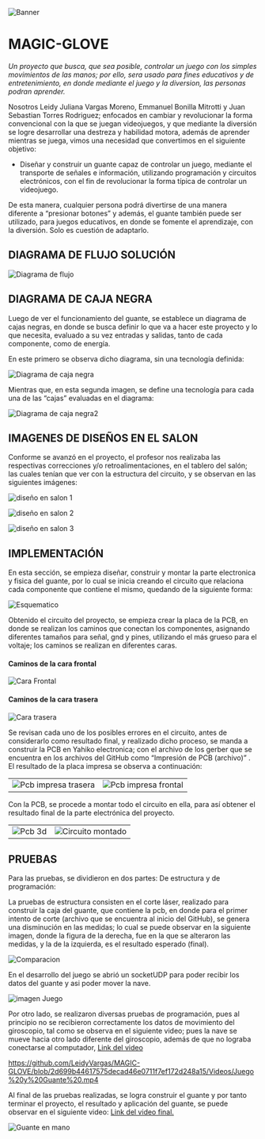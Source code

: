 ![Banner](./Imagenes/Poster%20Ingenia%20Futuro.jpg)

# MAGIC-GLOVE
*Un proyecto que busca, que sea posible, controlar un juego con los simples movimientos de las manos;  por ello, sera usado para fines educativos y de entretenimiento, en donde mediante el juego y la diversion, las personas podran aprender.*

Nosotros Leidy Juliana Vargas Moreno, Emmanuel Bonilla Mitrotti y Juan Sebastian Torres Rodriguez; enfocados en cambiar y revolucionar la forma convencional con la que se juegan videojuegos, y que mediante la diversión se logre desarrollar una destreza y habilidad motora, además de aprender mientras se juega, vimos una necesidad que convertimos en el siguiente objetivo:

* Diseñar y construir un guante capaz de controlar un juego, mediante el transporte de señales e información, utilizando programación y circuitos electrónicos, con el fin de revolucionar la forma típica de controlar un videojuego.

De esta manera, cualquier persona podrá divertirse de una manera diferente a “presionar botones” y además, el guante también puede ser utilizado, para juegos educativos, en donde se fomente el aprendizaje, con la diversión. Solo es cuestión de adaptarlo. 

## **DIAGRAMA DE FLUJO SOLUCIÓN**
![Diagrama de flujo](./Imagenes/Diagramas/Diagrama%20de%20flujo.jpeg "Diagrama de Flujo")

## **DIAGRAMA DE CAJA NEGRA**
Luego de ver el funcionamiento del guante, se establece un diagrama de cajas negras, en donde se busca definir lo que va a hacer este proyecto y lo que necesita, evaluado a su vez entradas y salidas, tanto de cada componente, como de energía.

En este primero se observa dicho diagrama, sin una tecnología definida:

![Diagrama de caja negra](./Imagenes/Diagramas/Diagrama%20caja%20negra%201.jpeg "Diagrama de caja negra")

Mientras que, en esta segunda imagen, se define una tecnología para cada una de las “cajas” evaluadas en el diagrama:

![Diagrama de caja negra2](./Imagenes/Diagramas/Diagrama%20caja%20negra%202.jpeg "Diagrama de caja negra2")

## **IMAGENES DE DISEÑOS EN EL SALON**
Conforme se avanzó en el proyecto, el profesor nos realizaba las respectivas correcciones y/o retroalimentaciones, en el tablero del salón; las cuales tenían que ver con la estructura del circuito, y se observan en las siguientes imágenes:

![diseño en salon 1](./Imagenes/Diagramas/Diagrama%20clase%201.jpeg "Diseño en salon 1")

![diseño en salon 2](./Imagenes/Diagramas/Diagrama%20clase%202.jpg "Diseño en salon 2")

![diseño en salon 3](./Imagenes/Diagramas/Diagrama%20clase%203.jpg "Diseño en salon 3")


## **IMPLEMENTACIÓN**
En esta sección, se empieza  diseñar, construir y montar la parte electronica y fisica del guante, por lo cual se inicia creando el circuito que relaciona cada componente que contiene el mismo, quedando de la siguiente forma: 

![Esquematico](./Imagenes/Diagramas/ESQUEMATICO%20FINAL.png "Esquematico")

Obtenido el circuito del proyecto, se empieza crear la placa de la PCB, en donde se realizan los caminos que conectan los componentes, asignando diferentes tamaños para señal, gnd y pines, utilizando el más grueso para el voltaje; los caminos se realizan en diferentes caras.

#### **Caminos de la cara frontal**
![Cara Frontal](./Imagenes/Circuito/cara%20frontal%20pcb.jpeg)
#### **Caminos de la cara trasera**
![Cara trasera](./Imagenes/Circuito/Cara%20trasera%20pcb.jpeg)

Se revisan cada uno de los posibles errores en el circuito, antes de considerarlo como resultado final, y realizado dicho proceso, se manda a construir la PCB en Yahiko electronica; 
con el archivo de los gerber que se encuentra en los archivos del GitHub como “Impresión de PCB (archivo)” . El resultado de la placa impresa se observa a continuación:

|         |           |
| ------------- |:-------------:| 
| ![Pcb impresa trasera](./Imagenes/Circuito/pcb%20impresa%20trasera.jpeg) |![Pcb impresa frontal](./Imagenes/Circuito/pcb%20impresa%20frontal.jpeg)   |

Con la PCB, se procede a montar todo el circuito en ella, para así obtener el resultado final de la parte electrónica del proyecto.

|         |           |
| ------------- |:-------------:| 
| ![Pcb 3d](./Imagenes/3d%20pcb/vista%20con%20objetos.jpg)|![Circuito montado](./Imagenes/Circuito/CIRCUITO%20MONTADO.jpeg)  | 

## **PRUEBAS**

Para las pruebas, se dividieron en dos partes: De estructura y de programación:

La pruebas de estructura consisten en el corte láser, realizado para construir la caja del guante, que contiene la pcb, en donde para el primer intento de corte (archivo que se encuentra al inicio del GitHub), se genera una disminución en las medidas; lo cual se puede observar en la siguiente imagen, donde la figura de la derecha, fue en la que se alteraron las medidas, y la de la izquierda, es el resultado esperado (final). 

![Comparacion](./Imagenes/Comparacion%20tama%C3%B1os.jpeg)

En el desarrollo del juego se abrió un socketUDP para poder recibir los datos del guante y asi poder mover la nave. 

![imagen Juego](./Imagenes/Juego%20en%20funcionamiento.png)

Por otro lado, se realizaron diversas pruebas de programación, pues al principio no se recibieron correctamente los datos de movimiento del giroscopio, tal como se observa en el siguiente video; pues la nave se mueve hacia otro lado diferente del giroscopio, además de que no lograba conectarse al computador, [Link del video](./Videos/Juego%20y%20Guante%20.mp4)

https://github.com/LeidyVargas/MAGIC-GLOVE/blob/2d699b44617575decad46e0711f7ef172d248a15/Videos/Juego%20y%20Guante%20.mp4



Al final de las pruebas realizadas, se logra construir el guante y por tanto terminar el proyecto, el resultado y aplicación del guante, se puede observar en el siguiente video: [Link del video final. ](./Videos/PRUEBA%20DE%20FUNCIONAMIENTO.mp4)

![Guante en mano](./Imagenes/Circuito/Circuito%20en%20la%20mano.jpeg)
